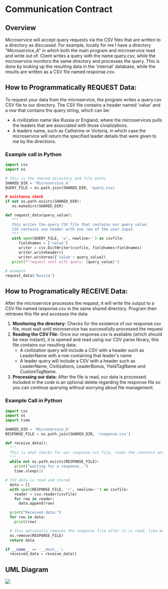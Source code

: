 # Communication Contract

## Overview

Microservice will accept query requests via the CSV files that are written to a directory as discussed. For example, locally for me I have a directory "Microservice_A" in which both the main program and microservice read and write out of. Client writes a query with the name query.csv, while the microservice monitors the same directory and processes the query. This is done by looking up the resulting data in the 'internal' database, while the results are written as a CSV file named response.csv.

## How to Programmatically REQUEST Data:

To request your data from the microservice, the program writes a query.csv CSV file to our directory. The CSV file contains a header named 'value' and a row that contains the query string, which can be:
- A civilization name like Russia or England, where the microservices pulls the leaders that are associated with those civializations.
- A leaders name, such as Catherine or Victoria, in which case the microservice will return the specified leader details that were given to me by the directions.

### Example call in Python
```Python
import csv
import os

# this is the shared directory and file paths
SHARED_DIR = 'Microservice_A'
QUERY_FILE = os.path.join(SHARED_DIR, 'query.csv)

# existance check
if not os.path.exists(SHARED_DIR):
   os.makedirs(SHARED_DIR)

def request_data(query_value):
   """
   this writes the query CSV file that contains our query value,
   CSV contains one header with one row of the user input.
   """
   with open(QUERY_FILE, 'w', newline='') as csvfile:
      fieldnames = ['value']
      writer = csv.DictWriter(csvfile, fieldnames=fieldnames)
      writer.writeheader()
      writer.writerow({'value': query_value})
   print(f"request sent with query: {query_value}")

# example
request_data('Russia')
```

## How to Programatically RECEIVE Data:
After the microservice processes the request, it will write the output to a CSV file named response.csv in the same shared directory. Program then retrieves this file and accesses the data:

1. **Monitoring the directory:**
   Checks for the existence of our response.csv file, must wait until microservice has successfully processed the request
2. **Reading the CSV File:**
   Once our response.csv is available (which should be near instant), it is opened and read using our CSV parse library, this file contains our resulting data:
   - A civilization query will include a CSV with a header such as LeaderName with a row containing that leader's name
   - A leader query will include a CSV with a header such as LeaderName, Civilizations, LeaderBonus, YieldTagName and CustomTagName.
3. **Processing our data:**
   After the file is read, our data is processed. Included in the code is an optional delete regarding the response file so you can continue querying without worrying about file management.

### Example Call in Python

```python
import csv
import os
import time

SHARED_DIR = 'Microservice_A'
RESPONSE_FILE = os.path.join(SHARED_DIR, 'response.csv')

def receive_data():
  """
  This is what checks for our response.csv file, reads the contents and returns the data as a list of rows.
  """
  while not os.path.esists(RESPONSE_FILE):
    print("waiting for a response..")
    time.sleep(1)

# CSV data is read and stored
  data = []
  with open(RESPONSE_FILE, 'r', newline='') as csvfile:
    reader = csv.reader(csvfile)
    for row in reader:
      data.append(row)

  print("Received data:")
  for row in data:
    print(row)

  # this optionally removes the response file after it is read, like mentioned above
  os.remove(RESPONSE_FILE)
  return data

if __name__ == '__main__':
  received_data = receive_data()
```
## UML Diagram
[![](https://mermaid.ink/img/pako:eNqVU1trwjAU_ivhPDlQsfXSmgdhKHsThsIGoy9ZetRgTbpcdE7874tap53iXCCQc5LvwhfOBrhKESgY_HAoOQ4Em2q2SCTxK2faCi5yJi3pZwKlvew_iQzN2li8ghkKrpVBvRQcE3m4P_DUer0TkJJXLSySBLwHva5zs0yAVFbCzsi-Q5Ysc_hwIDjhap7lQEfJI59LtcownSKZ-BeEa2RWqEL13Mkv7aGSwipNJn6XHPyJHKBFbv8JGiFL74Ccl5Q8a8XRmCKNSqbU3OVESJIyy96ZOWZzQ_cYsUaTK2mwlLJvusyaqwmXnVzkvNrx3vja_gz5vAi3rH3rOy98TpST6Q2ZItb7FUZonZakP37Zh5hIqMIC9YKJ1I_DZgdNwM5wgQns_KRMz3eMW_-OOavGa8mBWu2wClq56QzohGXGVy73hMdB-un6gXhTqlQD3cAn0DAK6u1mNwzCsNWOgziuwhpop-7PUSdsNcO4E7Sb8bYKX3uCRr3biYKg0Wp1o6AZNcL29htTfkgn?type=png)](https://mermaid.live/edit#pako:eNqVU1trwjAU_ivhPDlQsfXSmgdhKHsThsIGoy9ZetRgTbpcdE7874tap53iXCCQc5LvwhfOBrhKESgY_HAoOQ4Em2q2SCTxK2faCi5yJi3pZwKlvew_iQzN2li8ghkKrpVBvRQcE3m4P_DUer0TkJJXLSySBLwHva5zs0yAVFbCzsi-Q5Ysc_hwIDjhap7lQEfJI59LtcownSKZ-BeEa2RWqEL13Mkv7aGSwipNJn6XHPyJHKBFbv8JGiFL74Ccl5Q8a8XRmCKNSqbU3OVESJIyy96ZOWZzQ_cYsUaTK2mwlLJvusyaqwmXnVzkvNrx3vja_gz5vAi3rH3rOy98TpST6Q2ZItb7FUZonZakP37Zh5hIqMIC9YKJ1I_DZgdNwM5wgQns_KRMz3eMW_-OOavGa8mBWu2wClq56QzohGXGVy73hMdB-un6gXhTqlQD3cAn0DAK6u1mNwzCsNWOgziuwhpop-7PUSdsNcO4E7Sb8bYKX3uCRr3biYKg0Wp1o6AZNcL29htTfkgn)
